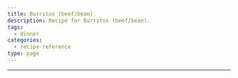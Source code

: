 ```yaml
---
title: Burritos (beef/bean)
description: Recipe for Burritos (beef/bean).
tags:
  - dinner
categories:
  - recipe-reference
type: page
---
```


---

